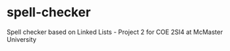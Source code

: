 spell-checker
=============

Spell checker based on Linked Lists - Project 2 for COE 2SI4 at McMaster University
